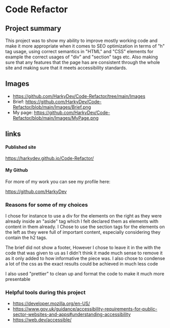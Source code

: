 # Code Refactor

## Project summary
This project was to show my ability to improve mostly working code and make it more appropriate when it comes to SEO optimization in terms of "h" tag usage, using correct semantics in "HTML" and 
"CSS" elements for example the correct usages of "div" and "section" tags etc. Also making sure that any features that the page has are consistent through the whole site and making sure that it meets accessibility standards.
## Images
- https://github.com/HarkyDev/Code-Refactor/tree/main/Images
- Brief: https://github.com/HarkyDev/Code-Refactor/blob/main/Images/Brief.png 
- My page: https://github.com/HarkyDev/Code-Refactor/blob/main/Images/MyPage.png
## links
#### Published site
https://harkydev.github.io/Code-Refactor/
#### My Github
For more of my work you can see my profile here:

https://github.com/HarkyDev

### Reasons for some of my choices
I chose for instance to use a div for the elements on the right as they were already inside an "aside" tag which I felt declared them as elements with content in them already. I Chose to use the section tags for the elements on the left as they were full of important content, especially considering they contain the h2 tags.

The brief did not show a footer, However I chose to leave it in the with the code that was given to us as I didn't think it made much sense to remove it as it only added to how informative the piece was.
I also chose to condense a lot of the css as the exact results could be achieved in much less code 

I also used "prettier" to clean up and format the code to make it much more presentable 



### Helpful tools during this project

- https://developer.mozilla.org/en-US/
- https://www.gov.uk/guidance/accessibility-requirements-for-public-sector-websites-and-apps#understanding-accessibility
- https://web.dev/accessible/
